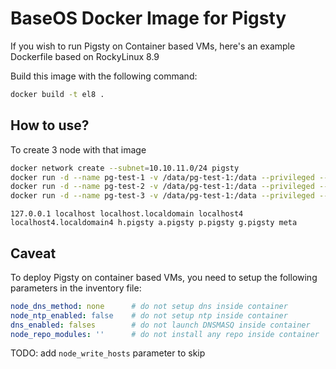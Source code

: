# BaseOS Docker Image for Pigsty

If you wish to run Pigsty on Container based VMs, here's an example Dockerfile based on RockyLinux 8.9

Build this image with the following command:

```bash
docker build -t el8 .
```

## How to use?

To create 3 node with that image

```bash
docker network create --subnet=10.10.11.0/24 pigsty
docker run -d --name pg-test-1 -v /data/pg-test-1:/data --privileged --network pigsty --ip 10.10.11.11 el8
docker run -d --name pg-test-2 -v /data/pg-test-1:/data --privileged --network pigsty --ip 10.10.11.12 el8
docker run -d --name pg-test-3 -v /data/pg-test-1:/data --privileged --network pigsty --ip 10.10.11.13 el8
```


```
127.0.0.1 localhost localhost.localdomain localhost4 localhost4.localdomain4 h.pigsty a.pigsty p.pigsty g.pigsty meta
```


## Caveat

To deploy Pigsty on container based VMs, you need to setup the following parameters in the inventory file:

```yaml
node_dns_method: none      # do not setup dns inside container
node_ntp_enabled: false    # do not setup ntp inside container
dns_enabled: falses        # do not launch DNSMASQ inside container
node_repo_modules: ''      # do not install any repo inside container
```

TODO: add `node_write_hosts` parameter to skip 
